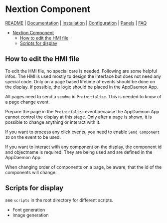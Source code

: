 # Nextion Component

[README](../README.md) | [Documentation](README.md) | [Installation](Install.md) | [Configuration](Config.md) | [Panels](panels/README.md) | [FAQ](FAQ.md)

- [Nextion Component](#nextion-component)
  - [How to edit the HMI file](#how-to-edit-the-hmi-file)
  - [Scripts for display](#scripts-for-display)

## How to edit the HMI file

To edit the HMI file, no special care is needed. Following are some helpful infos. The HMI is used mostly to design the interface but does not need any special code. Only on a page based lifetime of events should be done on the display. If possible, the logic should be placed in the AppDaemon App.

All pages need to send a `sendme` in `Preinitialize`. This is needed to know of a page change event.

Prepare the page in the `Preinitialize` event because the AppDaemon App cannot control the display at this stage. Only after a page is shown, it is possible to change anything or interact with it.

If you want to process any click events, you need to enable `Send Component ID` on the event to be used.

If you want to interact with any component on the display, the component id and objectname is required. They are being used and are defined in the AppDaemon App.

When changing order of components on a page, be aware, that the id of the components will change.

## Scripts for display

see `scripts` in the root directory for different scripts.

- Font generation
- Image generation
